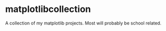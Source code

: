 # matplotlibcollection
A collection of my matplotlib projects. Most will probably be school related.
